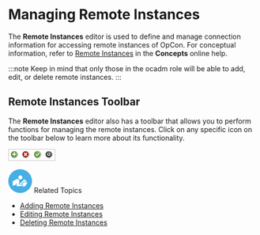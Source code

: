 # Managing Remote Instances

The **Remote Instances** editor is used to define and manage connection
information for accessing remote instances of OpCon. For conceptual
information, refer to [Remote Instances](../../../objects/remote-instances.md) in the
**Concepts** online help.

:::note
Keep in mind that only those in the ocadm role will be able to add, edit, or delete remote instances.
:::

## Remote Instances Toolbar

The **Remote Instances** editor also has a toolbar that allows you to
perform functions for managing the remote instances. Click on any
specific icon on the toolbar below to learn more about its
functionality.

![Remote Instances toolbar](../../../Resources/Images/EM/EMdashboardtoolbar.png "Remote Instances toolbar")

![White "person reading" icon on blue circular background](../../../Resources/Images/moreinfo-icon(48x48).png "More Info icon")
Related Topics

- [Adding Remote Instances](Adding-Remote-Instances.md)
- [Editing Remote Instances](Editing-Remote-Instances.md)
- [Deleting Remote Instances](Deleting-Remote-Instances.md)
